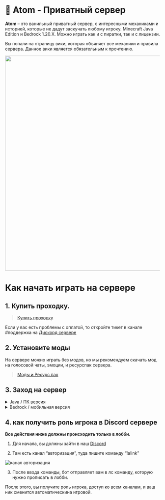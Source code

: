 # 💫 Atom - Приватный сервер
**Atom** – это ванильный приватный сервер, с интересными механиками и историей, которые не дадут заскучать любому игроку.
Minecraft Java Edition и Bedrock 1.20.X. Можно играть как и с пиратки, так и с лицензии.

Вы попали на страницу вики, которая объяняет все механики и правила сервера. Данное вики является обязательным к прочтению. 

<p align="center">
<img src="https://imgur.com/5K0FJR0.png" width="700" align="center">
</p>

# Как начать играть на сервере

## 1. Купить проходку.
> [Купить проходку](https://atomine.xyz/buy)

Если у вас есть проблемы с оплатой, то откройте тикет в канале #поддержка на [Дискорд сервере](https://atomine.xyz/discord)

## 2. Установите моды
На сервере можно играть без модов, но мы рекомендуем скачать мод на голосовой чаты, эмоции, и ресурспак сервера.
> [Моды и Ресурс пак](https://atomine.xyz/wiki/require/emotecraft)

## 3. Заход на сервер

<details>
    <summary>Java / ПК версия</summary>
    <p>

````
ip для java - play.atomine.xyz
````

![Окно добавления сервера в java](https://cdn.discordapp.com/attachments/1021306399382306846/1135913685915799583/image.png)
</p>
</details>

<details>
    <summary>Bedrock / мобильная версия</summary>
    <p>Теперь на сервер так же можно зайти с бедрока! 

Это значит, что теперь вы не только можете заходить на сервер в поездках и при отсутствии ПК, но и звать своих друзей без ПК играть на нашем сервере вместе!

````
ip для бедрока - bedrock.atomine.xyz
порт - 25734
````

заполненные поля должны выглядеть вот так:

![Окно добавления сервера в бедрок](https://cdn.discordapp.com/attachments/1057405684980916264/1134852383311155200/Screenshot_1.png)

</p>
</details>

## 4. как получить роль игрока в Discord сервере
**Все действия ниже должны происходить только в лобби.**

1. Для начала, вы должны зайти в наш [Discord](https://atomine.xyz/discord) 

2. Там есть канал “авторизация”, туда пишите команду “!alink” 

![канал авторизация](https://2376298745-files.gitbook.io/~/files/v0/b/gitbook-x-prod.appspot.com/o/spaces%2FiafV1IVuYhXRQw30ttj9%2Fuploads%2FBEwd1HjpaXbqbnELmOZO%2Fimage.png?alt=media&token=13b5c5fe-b3ec-4877-b274-ff3d7502f6de)

3. После ввода команды, бот отправляет вам в лс команду, которую нужно прописать в лобби.

После этого, вы получите роль игрока, доступ ко всем каналам, и ваш ник сменится автоматическина игровой.
